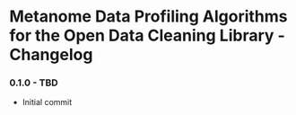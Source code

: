 # Metanome Data Profiling Algorithms for the Open Data Cleaning Library - Changelog

### 0.1.0 - TBD

* Initial commit
